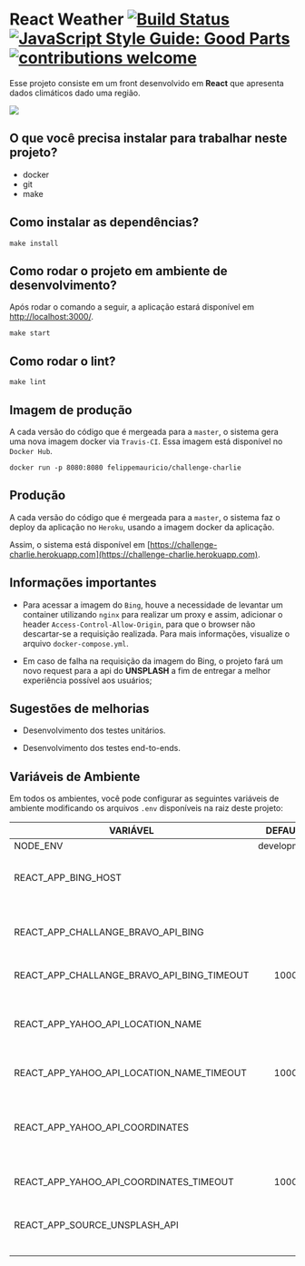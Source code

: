 # React Weather [![Build Status](https://travis-ci.org/felippemauricio/react-weather.svg?branch=master)](https://travis-ci.org/felippemauricio/react-weather) [![JavaScript Style Guide: Good Parts](https://img.shields.io/badge/code%20style-goodparts-brightgreen.svg?style=flat)](https://github.com/felippemauricio/react-weather "JavaScript The Good Parts") [![contributions welcome](https://img.shields.io/badge/contributions-welcome-brightgreen.svg?style=flat)](https://github.com/felippemauricio/react-weather)

Esse projeto consiste em um front desenvolvido em **React** que apresenta dados climáticos dado uma região.

![](https://us.123rf.com/450wm/ladymouse/ladymouse1305/ladymouse130500007/19931580-cute-hand-draw-weather-icon.jpg?ver=6)

## O que você precisa instalar para trabalhar neste projeto?

- docker
- git
- make

## Como instalar as dependências?
```
make install
```

## Como rodar o projeto em ambiente de desenvolvimento?

Após rodar o comando a seguir, a aplicação estará disponível em [http://localhost:3000/](http://localhost:3000/).

```
make start
```

## Como rodar o lint?
```
make lint
```

## Imagem de produção

A cada versão do código que é mergeada para a `master`, o sistema gera uma nova imagem docker via `Travis-CI`. Essa imagem está disponível no `Docker Hub`.

```
docker run -p 8080:8080 felippemauricio/challenge-charlie
```

## Produção

A cada versão do código que é mergeada para a `master`, o sistema faz o deploy da aplicação no `Heroku`, usando a imagem docker da aplicação.

Assim, o sistema está disponível em [https://challenge-charlie.herokuapp.com](https://challenge-charlie.herokuapp.com).


## Informações importantes

- Para acessar a imagem do `Bing`, houve a necessidade de levantar um container utilizando `nginx` para realizar um proxy e assim, adicionar o header `Access-Control-Allow-Origin`, para que o browser não descartar-se a requisição realizada. Para mais informações, visualize o arquivo `docker-compose.yml`.

- Em caso de falha na requisição da imagem do Bing, o projeto fará um novo request para a api do **UNSPLASH** a fim de entregar a melhor experiência possível aos usuários;

## Sugestões de melhorias

- Desenvolvimento dos testes unitários.

- Desenvolvimento dos testes end-to-ends.


## Variáveis de Ambiente

Em todos os ambientes, você pode configurar as seguintes variáveis de ambiente modificando os arquivos `.env` disponíveis na raiz deste projeto:

| VARIÁVEL                                   | DEFAULT                | DESCRIÇÃO                                                     |
|--------------------------------------------|:----------------------:|---------------------------------------------------------------|
| NODE_ENV                                   | development            | Ambiente                                                      |
| REACT_APP_BING_HOST                        |                        | Host para pegar a imagem Bing                                 |
| REACT_APP_CHALLANGE_BRAVO_API_BING         |                        | URL para pegar o endereço da imagem do bing                   |
| REACT_APP_CHALLANGE_BRAVO_API_BING_TIMEOUT | 1000                   | Timeout da requisição                                         |
| REACT_APP_YAHOO_API_LOCATION_NAME          |                        | URL para pegar os dados do clima a partir da localização      |
| REACT_APP_YAHOO_API_LOCATION_NAME_TIMEOUT  | 1000                   | Timeout da requisição                                         |
| REACT_APP_YAHOO_API_COORDINATES            |                        | RL para pegar os dados do clima a partir da localização atual |
| REACT_APP_YAHOO_API_COORDINATES_TIMEOUT    | 1000                   | Timeout da requisição                                         |
| REACT_APP_SOURCE_UNSPLASH_API              |                        | URL para pegar o endereço da imagem do unsplash               |
